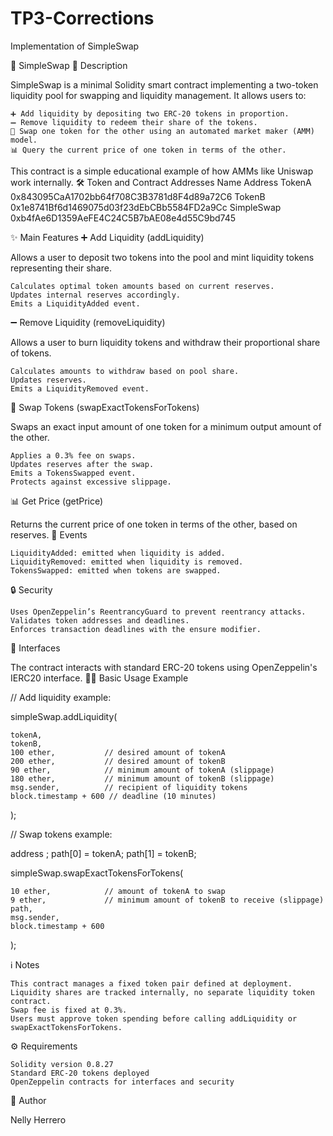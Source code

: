 # TP3-Corrections
Implementation of SimpleSwap

🚀 SimpleSwap
📄 Description

SimpleSwap is a minimal Solidity smart contract implementing a two-token liquidity pool 
for swapping and liquidity management. 
It allows users to:

    ➕ Add liquidity by depositing two ERC-20 tokens in proportion.
    ➖ Remove liquidity to redeem their share of the tokens.
    🔄 Swap one token for the other using an automated market maker (AMM) model.
    📊 Query the current price of one token in terms of the other.

This contract is a simple educational example of how AMMs like Uniswap work internally.
🛠️ Token and Contract Addresses
Name	Address
TokenA	0x843095CaA1702bb64f708C3B3781d8F4d89a72C6
TokenB	0x1e8741Bf6d1469075d03f23dEbCBb5584FD2a9Cc
SimpleSwap	0xb4fAe6D1359AeFE4C24C5B7bAE08e4d55C9bd745

✨ Main Features
➕ Add Liquidity (addLiquidity)

Allows a user to deposit two tokens into the pool and mint liquidity tokens representing their share.

    Calculates optimal token amounts based on current reserves.
    Updates internal reserves accordingly.
    Emits a LiquidityAdded event.

➖ Remove Liquidity (removeLiquidity)

Allows a user to burn liquidity tokens and withdraw their proportional share of tokens.

    Calculates amounts to withdraw based on pool share.
    Updates reserves.
    Emits a LiquidityRemoved event.

🔄 Swap Tokens (swapExactTokensForTokens)

Swaps an exact input amount of one token for a minimum output amount of the other.

    Applies a 0.3% fee on swaps.
    Updates reserves after the swap.
    Emits a TokensSwapped event.
    Protects against excessive slippage.

📊 Get Price (getPrice)

Returns the current price of one token in terms of the other, based on reserves.
📢 Events

    LiquidityAdded: emitted when liquidity is added.
    LiquidityRemoved: emitted when liquidity is removed.
    TokensSwapped: emitted when tokens are swapped.

🔒 Security

    Uses OpenZeppelin’s ReentrancyGuard to prevent reentrancy attacks.
    Validates token addresses and deadlines.
    Enforces transaction deadlines with the ensure modifier.

🔗 Interfaces

The contract interacts with standard ERC-20 tokens using OpenZeppelin's IERC20 interface.
🧑‍💻 Basic Usage Example

// Add liquidity example:

simpleSwap.addLiquidity(

    tokenA,
    tokenB,
    100 ether,           // desired amount of tokenA
    200 ether,           // desired amount of tokenB
    90 ether,            // minimum amount of tokenA (slippage)
    180 ether,           // minimum amount of tokenB (slippage)
    msg.sender,          // recipient of liquidity tokens
    block.timestamp + 600 // deadline (10 minutes)

);

// Swap tokens example:

address ;
path[0] = tokenA;
path[1] = tokenB;

simpleSwap.swapExactTokensForTokens(

    10 ether,            // amount of tokenA to swap
    9 ether,             // minimum amount of tokenB to receive (slippage)
    path,
    msg.sender,
    block.timestamp + 600

);

ℹ️ Notes

    This contract manages a fixed token pair defined at deployment.
    Liquidity shares are tracked internally, no separate liquidity token contract.
    Swap fee is fixed at 0.3%.
    Users must approve token spending before calling addLiquidity or swapExactTokensForTokens.

⚙️ Requirements

    Solidity version 0.8.27
    Standard ERC-20 tokens deployed
    OpenZeppelin contracts for interfaces and security

👤 Author

Nelly Herrero

